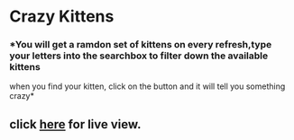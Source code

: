 # Crazy Kittens
###  *You will get a ramdon set of kittens on every refresh,type your letters into the searchbox to filter down the available kittens
when you find your kitten, click on the button and it will tell you something crazy*

## **click [here]( https://alex-huxd.github.io/crazyKittens/) for live view.**
